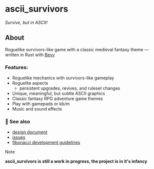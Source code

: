 # ascii_survivors
_Survive, but in ASCII!_

## About
Roguelike survivors-like game with a classic medieval fantasy theme — written in Rust with [Bevy](https://bevy.org/) 

### Features:
* Roguelike mechanics with survivors-like gameplay
* Roguelite aspects
  * persistent upgrades, revives, and ruleset changes
* Unique, meaningful, but subtle ASCII graphics
* Classic fantasy RPG adventure game themes
* Play with gamepads or kb/m
* Music and sound effects

### 📜 See also
* [design document](https://github.com/proficiency/ascii_survivors/blob/main/design.md)
* [issues](https://github.com/proficiency/ascii_survivors/issues)
* [fibonacci development guidelines](https://github.com/proficiency/ascii_survivors/blob/main/design.md)

> [!NOTE]
> **ascii_survivors is still a work in progress, the project is in it's infancy**
